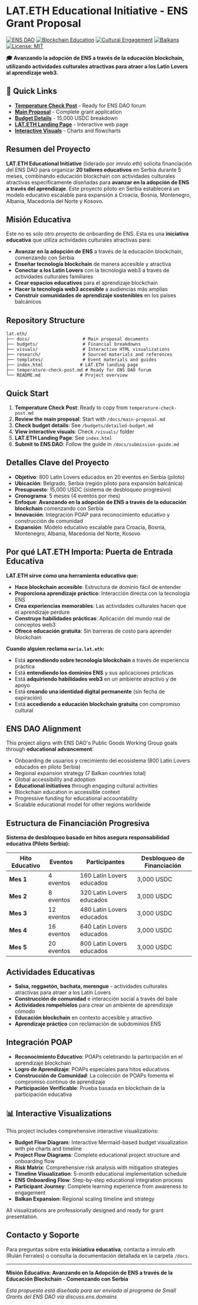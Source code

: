 # LAT.ETH Educational Initiative - ENS Grant Proposal

[![ENS DAO](https://img.shields.io/badge/ENS-DAO-blue?style=for-the-badge&logo=ethereum)](https://ens.domains/)
[![Blockchain Education](https://img.shields.io/badge/Blockchain-Education-green?style=for-the-badge)](https://github.com/imrulo/lat.eth)
[![Cultural Engagement](https://img.shields.io/badge/Cultural-Engagement-orange?style=for-the-badge)](https://github.com/imrulo/lat.eth)
[![Balkans](https://img.shields.io/badge/Balkans-Green?style=for-the-badge)](https://github.com/imrulo/lat.eth)
[![License: MIT](https://img.shields.io/badge/License-MIT-yellow.svg?style=for-the-badge)](https://opensource.org/licenses/MIT)

**🎓 Avanzando la adopción de ENS a través de la educación blockchain, utilizando actividades culturales atractivas para atraer a los Latin Lovers al aprendizaje web3.**

## 🚀 **Quick Links**

- **[Temperature Check Post](temperature-check-post.md)** - Ready for ENS DAO forum
- **[Main Proposal](docs/main-proposal.md)** - Complete grant application
- **[Budget Details](budgets/detailed-budget.md)** - 15,000 USDC breakdown
- **[LAT.ETH Landing Page](index.html)** - Interactive web page
- **[Interactive Visuals](visuals/)** - Charts and flowcharts

## Resumen del Proyecto
**LAT.ETH Educational Initiative** (liderado por imrulo.eth) solicita financiación del ENS DAO para organizar **20 talleres educativos** en Serbia durante 5 meses, combinando educación blockchain con actividades culturales atractivas específicamente diseñadas para **avanzar en la adopción de ENS a través del aprendizaje**. Este proyecto piloto en Serbia establecerá un modelo educativo escalable para expansión a Croacia, Bosnia, Montenegro, Albania, Macedonia del Norte y Kosovo.

## Misión Educativa
Este no es solo otro proyecto de onboarding de ENS. Esta es una **iniciativa educativa** que utiliza actividades culturales atractivas para:
- **Avanzar en la adopción de ENS** a través de la educación blockchain, comenzando con Serbia
- **Enseñar tecnología blockchain** de manera accesible y atractiva
- **Conectar a los Latin Lovers** con la tecnología web3 a través de actividades culturales familiares
- **Crear espacios educativos** para el aprendizaje blockchain
- **Hacer la tecnología web3 accesible** a audiencias más amplias
- **Construir comunidades de aprendizaje sostenibles** en los países balcánicos

## Repository Structure
```
lat.eth/
├── docs/                    # Main proposal documents
├── budgets/                 # Financial breakdowns
├── visuals/                 # Interactive HTML visualizations
├── research/                # Sourced materials and references
├── templates/               # Event materials and guides
├── index.html              # LAT.ETH landing page
├── temperature-check-post.md # Ready for ENS DAO forum
└── README.md               # Project overview
```

## Quick Start
1. **Temperature Check Post**: Ready to copy from `temperature-check-post.md`
2. **Review the main proposal**: Start with `/docs/main-proposal.md`
3. **Check budget details**: See `/budgets/detailed-budget.md`
4. **View interactive visuals**: Check `/visuals/` folder
5. **LAT.ETH Landing Page**: See `index.html`
6. **Submit to ENS DAO**: Follow the guide in `/docs/submission-guide.md`

## Detalles Clave del Proyecto
- **Objetivo**: 800 Latin Lovers educados en 20 eventos en Serbia (piloto)
- **Ubicación**: Belgrado, Serbia (región piloto para expansión balcánica)
- **Presupuesto**: 15,000 USDC (sistema de desbloqueo progresivo)
- **Cronograma**: 5 meses (4 eventos por mes)
- **Enfoque**: **Avanzando en la adopción de ENS a través de la educación blockchain** comenzando con Serbia
- **Innovación**: Integración POAP para reconocimiento educativo y construcción de comunidad
- **Expansión**: Modelo educativo escalable para Croacia, Bosnia, Montenegro, Albania, Macedonia del Norte, Kosovo

## Por qué LAT.ETH Importa: Puerta de Entrada Educativa

**LAT.ETH sirve como una herramienta educativa que:**
- **Hace blockchain accesible**: Estructura de dominio fácil de entender
- **Proporciona aprendizaje práctico**: Interacción directa con la tecnología ENS
- **Crea experiencias memorables**: Las actividades culturales hacen que el aprendizaje perdure
- **Construye habilidades prácticas**: Aplicación del mundo real de conceptos web3
- **Ofrece educación gratuita**: Sin barreras de costo para aprender blockchain

**Cuando alguien reclama `maria.lat.eth`:**
- Está **aprendiendo sobre tecnología blockchain** a través de experiencia práctica
- Está **entendiendo los dominios ENS** y sus aplicaciones prácticas
- Está **adquiriendo habilidades web3** en un ambiente atractivo y de apoyo
- Está **creando una identidad digital permanente** (sin fecha de expiración)
- Está **accediendo a educación blockchain gratuita** con compromiso cultural

## ENS DAO Alignment
This project aligns with ENS DAO's Public Goods Working Group goals through **educational advancement**:
- Onboarding de usuarios y crecimiento del ecosistema (800 Latin Lovers educados en piloto Serbia)
- Regional expansion strategy (7 Balkan countries total)
- Global accessibility and adoption
- **Educational initiatives** through engaging cultural activities
- Blockchain education in accessible context
- Progressive funding for educational accountability
- Scalable educational model for other regions worldwide

## Estructura de Financiación Progresiva
**Sistema de desbloqueo basado en hitos asegura responsabilidad educativa (Piloto Serbia):**

| Hito Educativo | Eventos | Participantes | Desbloqueo de Financiación |
|----------------|---------|---------------|----------------------------|
| **Mes 1** | 4 eventos | 160 Latin Lovers educados | 3,000 USDC |
| **Mes 2** | 8 eventos | 320 Latin Lovers educados | 3,000 USDC |
| **Mes 3** | 12 eventos | 480 Latin Lovers educados | 3,000 USDC |
| **Mes 4** | 16 eventos | 640 Latin Lovers educados | 3,000 USDC |
| **Mes 5** | 20 eventos | 800 Latin Lovers educados | 3,000 USDC |

## Actividades Educativas
- **Salsa, reggaetón, bachata, merengue** - actividades culturales atractivas para atraer a los Latin Lovers
- **Construcción de comunidad** e interacción social a través del baile
- **Actividades rompehielos** para crear un ambiente de aprendizaje cómodo
- **Educación blockchain** en contexto accesible y atractivo
- **Aprendizaje práctico** con reclamación de subdominios ENS

## Integración POAP
- **Reconocimiento Educativo**: POAPs celebrando la participación en el aprendizaje blockchain
- **Logro de Aprendizaje**: POAPs especiales para hitos educativos
- **Construcción de Comunidad**: La colección de POAPs fomenta el compromiso continuo de aprendizaje
- **Participación Verificable**: Prueba basada en blockchain de la participación educativa

## 📊 Interactive Visualizations

This project includes comprehensive interactive visualizations:

- **Budget Flow Diagram**: Interactive Mermaid-based budget visualization with pie charts and timeline
- **Project Flow Diagrams**: Complete educational project structure and onboarding flow
- **Risk Matrix**: Comprehensive risk analysis with mitigation strategies
- **Timeline Visualization**: 5-month educational implementation schedule
- **ENS Onboarding Flow**: Step-by-step educational integration process
- **Participant Journey**: Complete learning experience from awareness to engagement
- **Balkan Expansion**: Regional scaling timeline and strategy

All visualizations are professionally designed and ready for grant presentation.

## Contacto y Soporte
Para preguntas sobre esta **iniciativa educativa**, contacta a imrulo.eth (Rulán Ferrales) o consulta la documentación detallada en la carpeta `/docs`.

---
**Misión Educativa: Avanzando en la Adopción de ENS a través de la Educación Blockchain - Comenzando con Serbia**

*Esta propuesta está diseñada para ser enviada al programa de Small Grants del ENS DAO vía discuss.ens.domains*